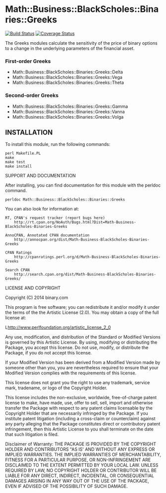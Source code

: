 
# Math::Business::BlackScholes::Binaries::Greeks 
[![Build Status](https://travis-ci.org/binary-com/perl-Math-Business-Blackscholes-Binaries-Greeks.svg?branch=master)](https://travis-ci.org/binary-com/perl-Math-Business-Blackscholes-Binaries-Greeks) [![Coverage Status](https://coveralls.io/repos/binary-com/perl-Math-Business-Blackscholes-Binaries-Greeks/badge.png?branch=master)](https://coveralls.io/r/binary-com/perl-Math-Business-Blackscholes-Binaries-Greeks?branch=master)

The Greeks modules calculate the sensitivity of the price of binary options to a
change in the underlying parameters of the financial asset.

### First-order Greeks
- Math::Business::BlackScholes::Binaries::Greeks::Delta
- Math::Business::BlackScholes::Binaries::Greeks::Vega
- Math::Business::BlackScholes::Binaries::Greeks::Theta

### Second-order Greeks
- Math::Business::BlackScholes::Binaries::Greeks::Gamma
- Math::Business::BlackScholes::Binaries::Greeks::Vanna
- Math::Business::BlackScholes::Binaries::Greeks::Volga

## INSTALLATION

To install this module, run the following commands:

	perl Makefile.PL
	make
	make test
	make install

SUPPORT AND DOCUMENTATION

After installing, you can find documentation for this module with the
perldoc command.

    perldoc Math::Business::BlackScholes::Binaries::Greeks

You can also look for information at:

    RT, CPAN's request tracker (report bugs here)
        http://rt.cpan.org/NoAuth/Bugs.html?Dist=Math-Business-BlackScholes-Binaries-Greeks

    AnnoCPAN, Annotated CPAN documentation
        http://annocpan.org/dist/Math-Business-BlackScholes-Binaries-Greeks

    CPAN Ratings
        http://cpanratings.perl.org/d/Math-Business-BlackScholes-Binaries-Greeks

    Search CPAN
        http://search.cpan.org/dist/Math-Business-BlackScholes-Binaries-Greeks/


LICENSE AND COPYRIGHT

Copyright (C) 2014 binary.com

This program is free software; you can redistribute it and/or modify it
under the terms of the the Artistic License (2.0). You may obtain a
copy of the full license at:

L<http://www.perlfoundation.org/artistic_license_2_0>

Any use, modification, and distribution of the Standard or Modified
Versions is governed by this Artistic License. By using, modifying or
distributing the Package, you accept this license. Do not use, modify,
or distribute the Package, if you do not accept this license.

If your Modified Version has been derived from a Modified Version made
by someone other than you, you are nevertheless required to ensure that
your Modified Version complies with the requirements of this license.

This license does not grant you the right to use any trademark, service
mark, tradename, or logo of the Copyright Holder.

This license includes the non-exclusive, worldwide, free-of-charge
patent license to make, have made, use, offer to sell, sell, import and
otherwise transfer the Package with respect to any patent claims
licensable by the Copyright Holder that are necessarily infringed by the
Package. If you institute patent litigation (including a cross-claim or
counterclaim) against any party alleging that the Package constitutes
direct or contributory patent infringement, then this Artistic License
to you shall terminate on the date that such litigation is filed.

Disclaimer of Warranty: THE PACKAGE IS PROVIDED BY THE COPYRIGHT HOLDER
AND CONTRIBUTORS "AS IS' AND WITHOUT ANY EXPRESS OR IMPLIED WARRANTIES.
THE IMPLIED WARRANTIES OF MERCHANTABILITY, FITNESS FOR A PARTICULAR
PURPOSE, OR NON-INFRINGEMENT ARE DISCLAIMED TO THE EXTENT PERMITTED BY
YOUR LOCAL LAW. UNLESS REQUIRED BY LAW, NO COPYRIGHT HOLDER OR
CONTRIBUTOR WILL BE LIABLE FOR ANY DIRECT, INDIRECT, INCIDENTAL, OR
CONSEQUENTIAL DAMAGES ARISING IN ANY WAY OUT OF THE USE OF THE PACKAGE,
EVEN IF ADVISED OF THE POSSIBILITY OF SUCH DAMAGE.

